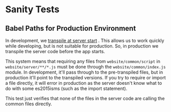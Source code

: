 # Sanity Tests

## Babel Paths for Production Environment

In development,
we [transpile at server start](https://github.com/donPabloNow/slay/blob/1ed7e21542519abe7a3c601f396e1a07f9b050ae/website/server/index.js#L6-L8)
. This allows us to work quickly while developing, but is not suitable for production. So, in production we transpile
the server code before the app starts.

This system means that requiring any files from `website/common/script` in `website/server/**/*.js` must be done through
the `website/common/index.js` module. In development, it'll pass through to the pre-transpiled files, but in production
it'll point to the transpiled versions. If you try to require or import a file directly, it will error in production as
the server doesn't know what to do with some es2015isms (such as the import statement).

This test just verifies that none of the files in the server code are calling the common files directly.
